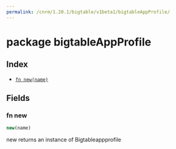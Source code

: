 ```yaml
---
permalink: /cnrm/1.20.1/bigtable/v1beta1/bigtableAppProfile/
---
```


# package bigtableAppProfile



## Index

* [`fn new(name)`](#fn-new)

## Fields

### fn new

```ts
new(name)
```

new returns an instance of Bigtableappprofile